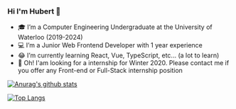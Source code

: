 ### Hi I'm Hubert 👋 

- 🎓 I’m a Computer Engineering Undergraduate at the University of Waterloo (2019-2024)
- 💻 I’m a Junior Web Frontend Developer with 1 year experience
- 😂 I’m currently learning React, Vue, TypeScript, etc... (a lot to learn)
- 💬 Oh! I'am looking for a internship for Winter 2020. Please contact me if you offer any Front-end or Full-Stack internship position

[![Anurag's github stats](https://github-readme-stats.vercel.app/api?username=Hubert-Zhu)](https://github.com/anuraghazra/github-readme-stats)

[![Top Langs](https://github-readme-stats.vercel.app/api/top-langs/?username=Hubert-Zhu&layout=compact)](https://github.com/anuraghazra/github-readme-stats)
